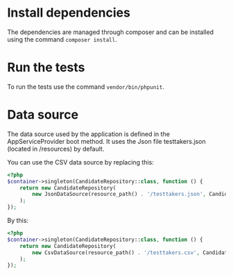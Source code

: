# Install dependencies

The dependencies are managed through composer and can be installed using the command `composer install`.

# Run the tests

To run the tests use the command `vendor/bin/phpunit`.

# Data source

The data source used by the application is defined in the AppServiceProvider boot method.
It uses the Json file testtakers.json (located in /resources) by default.

You can use the CSV data source by replacing this:
```php
<?php
$container->singleton(CandidateRepository::class, function () {
    return new CandidateRepository(
        new JsonDataSource(resource_path() . '/testtakers.json', Candidate::class)
    );
});
```
By this:
```php
<?php
$container->singleton(CandidateRepository::class, function () {
    return new CandidateRepository(
        new CsvDataSource(resource_path() . '/testtakers.csv', Candidate::class)
    );
});
```
